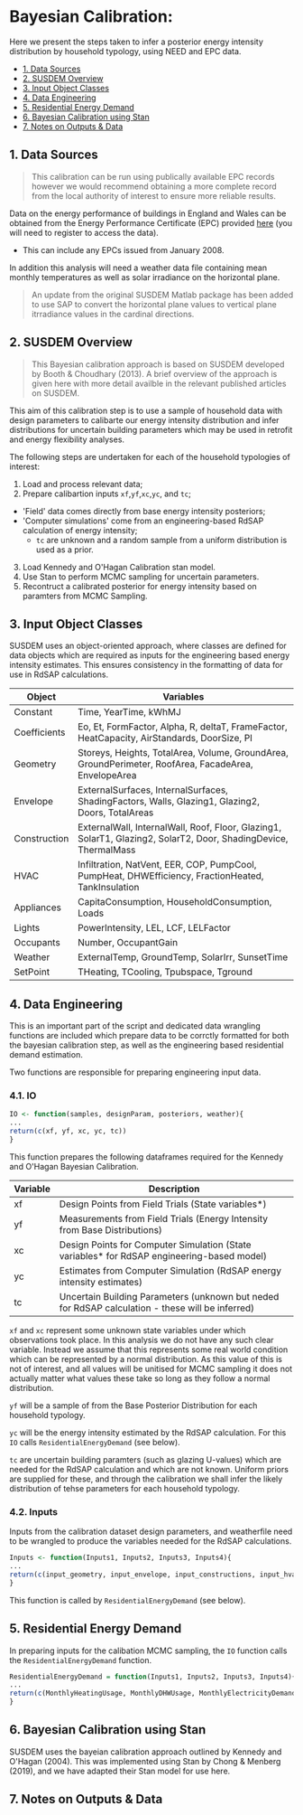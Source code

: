 # Bayesian Calibration:  <!-- omit in toc -->

Here we present the steps taken to infer a posterior energy intensity distribution by household typology, using NEED and EPC data.

- [1. Data Sources](#1-data-sources)
- [2. SUSDEM Overview](#2-susdem-overview)
- [3. Input Object Classes](#3-input-object-classes)
- [4. Data Engineering](#4-data-engineering)
- [5. Residential Energy Demand](#5-residential-energy-demand)
- [6. Bayesian Calibration using Stan](#6-bayesian-calibration-using-stan)
- [7. Notes on Outputs & Data](#7-notes-on-outputs-&-data)

## 1. Data Sources

> This calibration can be run using publically available EPC records however we would recommend obtaining a more complete record from the local authority of interest to ensure more reliable results.

Data on the energy performance of buildings in England and Wales can be obtained from the Energy Performance Certificate (EPC) provided [here](https://epc.opendatacommunities.org/) (you will need to register to access the data).

- This can include any EPCs issued from January 2008.

In addition this analysis will need a weather data file containing mean monthly temperatures as well as solar irradiance on the horizontal plane. 

>An update from the original SUSDEM Matlab package has been added to use SAP to convert the horizontal plane values to vertical plane itrradiance values in the cardinal directions.

## 2. SUSDEM Overview

> This Bayesian calibration approach is based on SUSDEM developed by Booth & Choudhary (2013). A brief overview of the approach is given here with more detail availble in the relevant published articles on SUSDEM.

This aim of this calibration step is to use a sample of household data with design parameters to calibarte our energy intensity distribution and infer distributions for uncertain building parameters which may be used in retrofit and energy flexibility analyses.

The following steps are undertaken for each of the household typologies of interest:
1. Load and process relevant data;
2. Prepare calibartion inputs `xf`,`yf`,`xc`,`yc`, and `tc`;
  - 'Field' data comes directly from base energy intensity posteriors;
  - 'Computer simulations' come from an engineering-based RdSAP calculation of energy intensity;
    - `tc` are unknown and a random sample from a uniform distribution is used as a prior.
3. Load Kennedy and O'Hagan Calibration stan model.
4. Use Stan to perform MCMC sampling for uncertain parameters.
5. Recontruct a calibrated posterior for energy intensity based on paramters from MCMC Sampling.

## 3. Input Object Classes

SUSDEM uses an object-oriented approach, where classes are defined for data objects which are required as inputs for the engineering based energy intensity estimates. This ensures consistency in the formatting of data for use in RdSAP calculations.

| Object | Variables |
| ------------- |-------------|
| Constant | Time, YearTime, kWhMJ |
| Coefficients | Eo, Et, FormFactor, Alpha, R, deltaT, FrameFactor, HeatCapacity, AirStandards, DoorSize, PI |
| Geometry | Storeys, Heights, TotalArea, Volume, GroundArea, GroundPerimeter, RoofArea, FacadeArea, EnvelopeArea |
| Envelope | ExternalSurfaces, InternalSurfaces, ShadingFactors, Walls, Glazing1, Glazing2, Doors, TotalAreas |
| Construction | ExternalWall, InternalWall, Roof, Floor, Glazing1, SolarT1, Glazing2, SolarT2, Door, ShadingDevice, ThermalMass |
| HVAC | Infiltration, NatVent, EER, COP, PumpCool, PumpHeat, DHWEfficiency, FractionHeated, TankInsulation |
| Appliances | CapitaConsumption, HouseholdConsumption, Loads |
| Lights | PowerIntensity, LEL, LCF, LELFactor |
| Occupants | Number, OccupantGain |
| Weather | ExternalTemp, GroundTemp, SolarIrr, SunsetTime |
| SetPoint | THeating, TCooling, Tpubspace, Tground |

## 4. Data Engineering

This is an important part of the script and dedicated data wrangling functions are included which prepare data to be corrctly formatted for both the bayesian calibration step, as well as the engineering based residential demand estimation.

Two functions are responsible for preparing engineering input data. 

### 4.1. IO 

```r
IO <- function(samples, designParam, posteriors, weather){
...
return(c(xf, yf, xc, yc, tc))
}
```

This function prepares the following dataframes required for the Kennedy and O'Hagan Bayesian Calibration.

| Variable | Description |
|----------|-------------|
| xf | Design Points from Field Trials (State variables*) |
| yf | Measurements from Field Trials (Energy Intensity from Base Distributions)|
| xc | Design Points for Computer Simulation (State variables* for RdSAP engineering-based model)|
| yc | Estimates from Computer Simulation (RdSAP energy intensity estimates)|
| tc | Uncertain Building Parameters (unknown but neded for RdSAP calculation - these will be inferred)|

`xf` and `xc` represent some unknown state variables under which observations took place. In this analysis we do not have any such clear variable. Instead we assume that this represents some real world condition which can be represented by a normal distribution. As this value of this is not of interest, and all values will be unitised for MCMC sampling it does not actually matter what values these take so long as they follow a normal distribution.

`yf` will be a sample of from the Base Posterior Distribution for each household typology.

`yc` will be the energy intensity estimated by the RdSAP calculation. For this `IO` calls `ResidentialEnergyDemand` (see below).

`tc` are uncertain building paramters (such as glazing U-values) which are needed for the RdSAP calculation and which are not known. Uniform priors are supplied for these, and through the calibration we shall infer the likely distribution of tehse parameters for each household typology.

### 4.2. Inputs

Inputs from the calibration dataset design parameters, and weatherfile need to be wrangled to produce the variables needed for the RdSAP calculations.

```r
Inputs <- function(Inputs1, Inputs2, Inputs3, Inputs4){
...
return(c(input_geometry, input_envelope, input_constructions, input_hvac, input_appliances, input_lights, input_occupancy, input_weather, input_SP, constants, coefficients))
}
```

This function is called by `ResidentialEnergyDemand` (see below).

## 5. Residential Energy Demand

In preparing inputs for the calibation MCMC sampling, the `IO` function calls the `ResidentialEnergyDemand` function.

```r
ResidentialEnergyDemand = function(Inputs1, Inputs2, Inputs3, Inputs4){
...
return(c(MonthlyHeatingUsage, MonthlyDHWUsage, MonthlyElectricityDemand))
}
```
## 6. Bayesian Calibration using Stan

SUSDEM uses the bayeian calibration approach outlined by Kennedy and O'Hagan (2004). This was implemented using Stan by Chong & Menberg (2019), and we have adapted their Stan model for use here.

## 7. Notes on Outputs & Data

